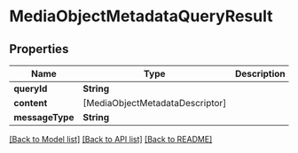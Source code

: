 # MediaObjectMetadataQueryResult

## Properties
Name | Type | Description | Notes
------------ | ------------- | ------------- | -------------
**queryId** | **String** |  | [optional] 
**content** | [MediaObjectMetadataDescriptor] |  | [optional] 
**messageType** | **String** |  | [optional] 

[[Back to Model list]](../README.md#documentation-for-models) [[Back to API list]](../README.md#documentation-for-api-endpoints) [[Back to README]](../README.md)


